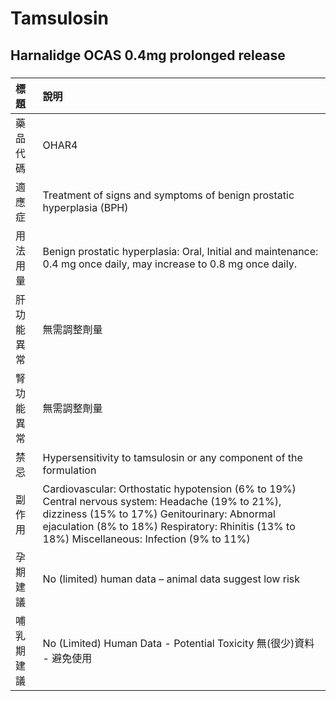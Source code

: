 # Tamsulosin

## Harnalidge OCAS 0.4mg prolonged release

##### 

| 標題       | 說明                                                                                                                                                                                                                                              |
|:-----------|:--------------------------------------------------------------------------------------------------------------------------------------------------------------------------------------------------------------------------------------------------|
| 藥品代碼   | OHAR4                                                                                                                                                                                                                                             |
| 適應症     | Treatment of signs and symptoms of benign prostatic hyperplasia (BPH)                                                                                                                                                                             |
| 用法用量   | Benign prostatic hyperplasia: Oral, Initial and maintenance: 0.4 mg once daily, may increase to 0.8 mg once daily.                                                                                                                                |
| 肝功能異常 | 無需調整劑量                                                                                                                                                                                                                                      |
| 腎功能異常 | 無需調整劑量                                                                                                                                                                                                                                      |
| 禁忌       | Hypersensitivity to tamsulosin or any component of the formulation                                                                                                                                                                                |
| 副作用     | Cardiovascular: Orthostatic hypotension (6% to 19%) Central nervous system: Headache (19% to 21%), dizziness (15% to 17%) Genitourinary: Abnormal ejaculation (8% to 18%) Respiratory: Rhinitis (13% to 18%) Miscellaneous: Infection (9% to 11%) |
| 孕期建議   | No (limited) human data – animal data suggest low risk                                                                                                                                                                                            |
| 哺乳期建議 | No (Limited) Human Data - Potential Toxicity 無(很少)資料 - 避免使用                                                                                                                                                                              |

